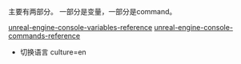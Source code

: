 主要有两部分。 一部分是变量，一部分是command。

[unreal-engine-console-variables-reference](https://dev.epicgames.com/documentation/en-us/unreal-engine/unreal-engine-console-variables-reference?application_version=5.4)
[unreal-engine-console-commands-reference](https://dev.epicgames.com/documentation/en-us/unreal-engine/unreal-engine-console-commands-reference?application_version=5.4)


- 切换语言 culture=en
